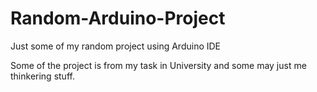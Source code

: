 # Random-Arduino-Project
Just some of my random project using Arduino IDE

Some of the project is from my task in University and some may just me thinkering stuff.
